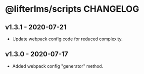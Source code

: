 @lifterlms/scripts CHANGELOG
============================

v1.3.1 - 2020-07-21
-------------------

+ Update webpack config code for reduced complexity.


v1.3.0 - 2020-07-17
-------------------

+ Added webpack config "generator" method.
